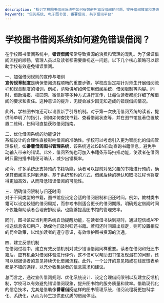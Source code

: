 ```yaml
---
description: "探讨学校图书借阅系统中如何有效避免错误借阅的问题，提升借阅效率和准确性。"
keywords: "借阅系统, 电子图书馆, 番薯借阅, 共享借阅平台"
---
```

# 学校图书借阅系统如何避免错误借阅？

在学校图书借阅系统中，**错误借阅**常常导致资源的浪费和管理的混乱。为了保证借阅流程的顺畅，管理人员以及读者都需要重视这一问题。以下几个核心策略可以帮助学校有效避免错误借阅。

一、加强借阅规则的宣传与培训  
**宣传规章制度**是确保借阅流程顺畅的重要步骤。学校应当定期针对师生开展借阅流程和规章制度的培训，例如，清晰讲解如何使用借阅系统、借阅限制等内容。同时，借助海报、校园网、微信群等多种方式进行宣传，让每位读者都能详细了解借阅的要求和责任。这种意识的提升，无疑会减少因无知造成的错误借阅情况。

此外，学校图书馆还可以设置新手引导机制。对于第一次使用借阅系统的读者，提供简单明了的指引，例如如何查找书籍、查看借阅状态等，并在图书馆显著位置放置二维码，扫码可直接获取借阅指南。

二、优化借阅系统的功能设计  
系统设计的合理性直接影响借阅的准确性。学校可以考虑引入更为智能化的借阅管理系统，如**番薯借阅图书管理系统**，该系统通过ISBN自动查询书籍信息，避免手动输入带来的错误。此外，借阅系统也可加入书籍条形码扫描功能，使读者在借阅时只需扫描书籍便可确认，减少出错概率。

如今，许多系统还支持预约书籍功能，读者可以提前对感兴趣的书籍进行预约，确保其借阅需求得到满足。基于系统预约的方式，借阅后续的确认和取书过程也将变得更加高效，从而降低错误借阅的可能性。

三、明确借阅限制与归还时间  
对于不同类型的书籍，图书馆应设定合适的借阅限制和归还时间。例如，教材类书籍可以设定较短的借阅周期，而参考书则适合更长的借阅期限。明确规定借阅时间不仅能帮助读者合理安排阅读，也能够提高图书馆的管理效率。

同时，图书馆应当利用系统自动提醒功能，在读者借书快到期时，通过短信或APP推送信息告知用户，确保他们及时归还书籍。若归还时间超出规定，则可设置相应的罚金政策，以增加读者的遵守意识，有效维护图书资源的流通。

四、建立反馈机制  
在借阅过程中，建立有效反馈机制对减少错误借阅同样重要。读者在借阅和归还书籍后，应有机会对借阅体验进行评价，这不仅可以帮助图书馆发现潜在的问题，还可以根据读者的意见持续优化借阅流程。此外，一个公开的意见箱或在线反馈表单都是不错的选择，以充分收集读者的信息需求和建议。

总而言之，通过宣传借阅规则、优化系统设计、设定合理借阅限制以及建立反馈机制，学校可以有效避免错误借阅现象，提升图书馆的服务质量和效率。借助现代化的信息技术，尤其是借助像**番薯借阅**这样的图书管理系统，借阅流程将更加科学化、系统化，从而为师生提供更优质的借阅体验。
